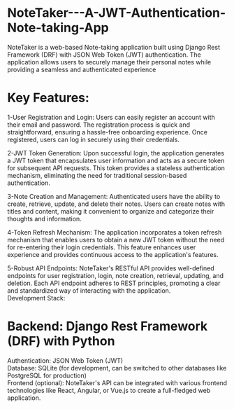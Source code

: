 # NoteTaker---A-JWT-Authentication-Note-taking-App
NoteTaker is a web-based Note-taking application built using Django Rest Framework (DRF) with JSON Web Token (JWT) authentication. The application allows users to securely manage their personal notes while providing a seamless and authenticated experience

# Key Features:
1-User Registration and Login: Users can easily register an account with their email and password. The registration process is quick and straightforward, ensuring a hassle-free onboarding experience. Once registered, users can log in securely using their credentials.<br>

2-JWT Token Generation: Upon successful login, the application generates a JWT token that encapsulates user information and acts as a secure token for subsequent API requests. This token provides a stateless authentication mechanism, eliminating the need for traditional session-based authentication.<br>

3-Note Creation and Management: Authenticated users have the ability to create, retrieve, update, and delete their notes. Users can create notes with titles and content, making it convenient to organize and categorize their thoughts and information.

4-Token Refresh Mechanism: The application incorporates a token refresh mechanism that enables users to obtain a new JWT token without the need for re-entering their login credentials. This feature enhances user experience and provides continuous access to the application's features.

5-Robust API Endpoints: NoteTaker's RESTful API provides well-defined endpoints for user registration, login, note creation, retrieval, updating, and deletion. Each API endpoint adheres to REST principles, promoting a clear and standardized way of interacting with the application.
<br>
Development Stack:

# Backend: Django Rest Framework (DRF) with Python<br>
Authentication: JSON Web Token (JWT)<br>
Database: SQLite (for development, can be switched to other databases like PostgreSQL for production)<br>
Frontend (optional): NoteTaker's API can be integrated with various frontend technologies like React, Angular, or Vue.js to create a full-fledged web application.
